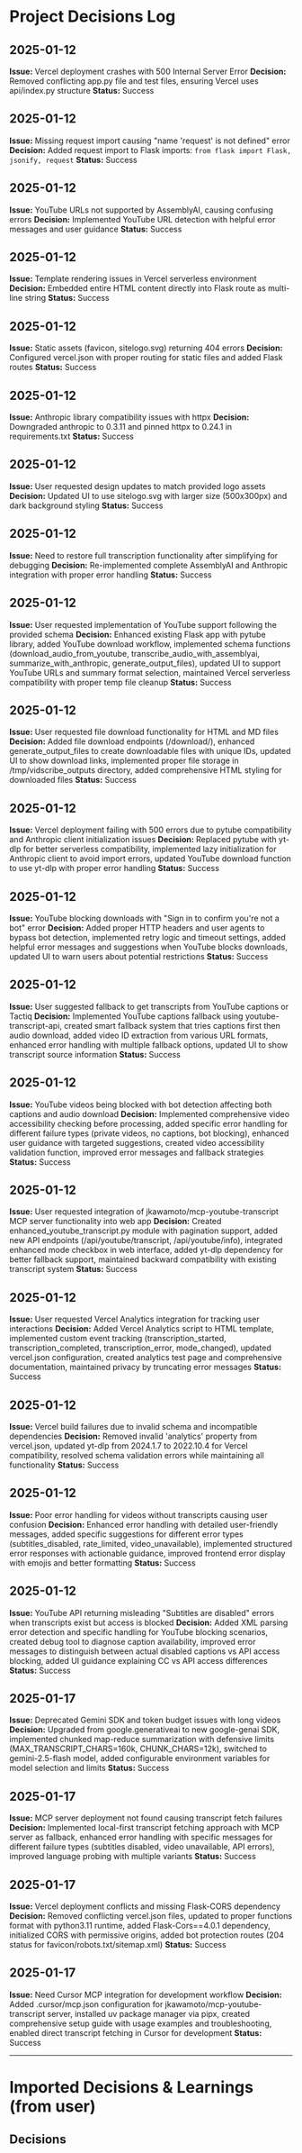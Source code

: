 # Project Decisions Log

## 2025-01-12
**Issue:** Vercel deployment crashes with 500 Internal Server Error
**Decision:** Removed conflicting app.py file and test files, ensuring Vercel uses api/index.py structure
**Status:** Success

## 2025-01-12
**Issue:** Missing request import causing "name 'request' is not defined" error
**Decision:** Added request import to Flask imports: `from flask import Flask, jsonify, request`
**Status:** Success

## 2025-01-12
**Issue:** YouTube URLs not supported by AssemblyAI, causing confusing errors
**Decision:** Implemented YouTube URL detection with helpful error messages and user guidance
**Status:** Success

## 2025-01-12
**Issue:** Template rendering issues in Vercel serverless environment
**Decision:** Embedded entire HTML content directly into Flask route as multi-line string
**Status:** Success

## 2025-01-12
**Issue:** Static assets (favicon, sitelogo.svg) returning 404 errors
**Decision:** Configured vercel.json with proper routing for static files and added Flask routes
**Status:** Success

## 2025-01-12
**Issue:** Anthropic library compatibility issues with httpx
**Decision:** Downgraded anthropic to 0.3.11 and pinned httpx to 0.24.1 in requirements.txt
**Status:** Success

## 2025-01-12
**Issue:** User requested design updates to match provided logo assets
**Decision:** Updated UI to use sitelogo.svg with larger size (500x300px) and dark background styling
**Status:** Success

## 2025-01-12
**Issue:** Need to restore full transcription functionality after simplifying for debugging
**Decision:** Re-implemented complete AssemblyAI and Anthropic integration with proper error handling
**Status:** Success

## 2025-01-12
**Issue:** User requested implementation of YouTube support following the provided schema
**Decision:** Enhanced existing Flask app with pytube library, added YouTube download workflow, implemented schema functions (download_audio_from_youtube, transcribe_audio_with_assemblyai, summarize_with_anthropic, generate_output_files), updated UI to support YouTube URLs and summary format selection, maintained Vercel serverless compatibility with proper temp file cleanup
**Status:** Success

## 2025-01-12
**Issue:** User requested file download functionality for HTML and MD files
**Decision:** Added file download endpoints (/download/<filename>), enhanced generate_output_files to create downloadable files with unique IDs, updated UI to show download links, implemented proper file storage in /tmp/vidscribe_outputs directory, added comprehensive HTML styling for downloaded files
**Status:** Success

## 2025-01-12
**Issue:** Vercel deployment failing with 500 errors due to pytube compatibility and Anthropic client initialization issues
**Decision:** Replaced pytube with yt-dlp for better serverless compatibility, implemented lazy initialization for Anthropic client to avoid import errors, updated YouTube download function to use yt-dlp with proper error handling
**Status:** Success

## 2025-01-12
**Issue:** YouTube blocking downloads with "Sign in to confirm you're not a bot" error
**Decision:** Added proper HTTP headers and user agents to bypass bot detection, implemented retry logic and timeout settings, added helpful error messages and suggestions when YouTube blocks downloads, updated UI to warn users about potential restrictions
**Status:** Success

## 2025-01-12
**Issue:** User suggested fallback to get transcripts from YouTube captions or Tactiq
**Decision:** Implemented YouTube captions fallback using youtube-transcript-api, created smart fallback system that tries captions first then audio download, added video ID extraction from various URL formats, enhanced error handling with multiple fallback options, updated UI to show transcript source information
**Status:** Success

## 2025-01-12
**Issue:** YouTube videos being blocked with bot detection affecting both captions and audio download
**Decision:** Implemented comprehensive video accessibility checking before processing, added specific error handling for different failure types (private videos, no captions, bot blocking), enhanced user guidance with targeted suggestions, created video accessibility validation function, improved error messages and fallback strategies
**Status:** Success

## 2025-01-12
**Issue:** User requested integration of jkawamoto/mcp-youtube-transcript MCP server functionality into web app
**Decision:** Created enhanced_youtube_transcript.py module with pagination support, added new API endpoints (/api/youtube/transcript, /api/youtube/info), integrated enhanced mode checkbox in web interface, added yt-dlp dependency for better fallback support, maintained backward compatibility with existing transcript system
**Status:** Success

## 2025-01-12
**Issue:** User requested Vercel Analytics integration for tracking user interactions
**Decision:** Added Vercel Analytics script to HTML template, implemented custom event tracking (transcription_started, transcription_completed, transcription_error, mode_changed), updated vercel.json configuration, created analytics test page and comprehensive documentation, maintained privacy by truncating error messages
**Status:** Success

## 2025-01-12
**Issue:** Vercel build failures due to invalid schema and incompatible dependencies
**Decision:** Removed invalid 'analytics' property from vercel.json, updated yt-dlp from 2024.1.7 to 2022.10.4 for Vercel compatibility, resolved schema validation errors while maintaining all functionality
**Status:** Success

## 2025-01-12
**Issue:** Poor error handling for videos without transcripts causing user confusion
**Decision:** Enhanced error handling with detailed user-friendly messages, added specific suggestions for different error types (subtitles_disabled, rate_limited, video_unavailable), implemented structured error responses with actionable guidance, improved frontend error display with emojis and better formatting
**Status:** Success

## 2025-01-12
**Issue:** YouTube API returning misleading "Subtitles are disabled" errors when transcripts exist but access is blocked
**Decision:** Added XML parsing error detection and specific handling for YouTube blocking scenarios, created debug tool to diagnose caption availability, improved error messages to distinguish between actual disabled captions vs API access blocking, added UI guidance explaining CC vs API access differences
**Status:** Success

## 2025-01-17
**Issue:** Deprecated Gemini SDK and token budget issues with long videos
**Decision:** Upgraded from google.generativeai to new google-genai SDK, implemented chunked map-reduce summarization with defensive limits (MAX_TRANSCRIPT_CHARS=160k, CHUNK_CHARS=12k), switched to gemini-2.5-flash model, added configurable environment variables for model selection and limits
**Status:** Success

## 2025-01-17
**Issue:** MCP server deployment not found causing transcript fetch failures
**Decision:** Implemented local-first transcript fetching approach with MCP server as fallback, enhanced error handling with specific messages for different failure types (subtitles disabled, video unavailable, API errors), improved language probing with multiple variants
**Status:** Success

## 2025-01-17
**Issue:** Vercel deployment conflicts and missing Flask-CORS dependency
**Decision:** Removed conflicting vercel.json files, updated to proper functions format with python3.11 runtime, added Flask-Cors==4.0.1 dependency, initialized CORS with permissive origins, added bot protection routes (204 status for favicon/robots.txt/sitemap.xml)
**Status:** Success

## 2025-01-17
**Issue:** Need Cursor MCP integration for development workflow
**Decision:** Added .cursor/mcp.json configuration for jkawamoto/mcp-youtube-transcript server, installed uv package manager via pipx, created comprehensive setup guide with usage examples and troubleshooting, enabled direct transcript fetching in Cursor for development
**Status:** Success

---
# Imported Decisions & Learnings (from user)

## Decisions
